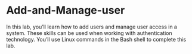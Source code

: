 # Add-and-Manage-user
In this lab, you’ll learn how to add users and manage user access in a system. These skills can be used when working with authentication technology. You’ll use Linux commands in the Bash shell to complete this lab.
